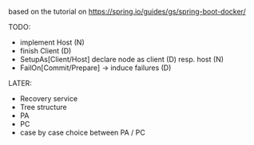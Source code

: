 based on the tutorial on https://spring.io/guides/gs/spring-boot-docker/

TODO:
* implement Host (N)
* finish Client (D)
* SetupAs[Client/Host] declare node as client (D) resp. host (N)
* FailOn[Commit/Prepare] -> induce failures (D)

LATER:
* Recovery service
* Tree structure
* PA
* PC
* case by case choice between PA / PC
